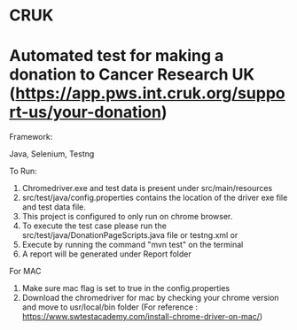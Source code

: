 # CRUK
# Automated test for making a donation to Cancer Research UK (https://app.pws.int.cruk.org/support-us/your-donation)
Framework:

Java, Selenium, Testng

To Run:
1. Chromedriver.exe and test data is present under src/main/resources
2. src/test/java/config.properties contains the location of the driver exe file and test data file.
3. This project is configured to only run on chrome browser.
4. To execute the test case please run the src/test/java/DonationPageScripts.java file or testng.xml or
5. Execute by running the command "mvn test" on the terminal
6. A report will be generated under Report folder

 For MAC
 1. Make sure mac flag is set to true in the config.properties
 2. Download the chromedriver for mac by checking your chrome version and move to usr/local/bin folder
(For reference : https://www.swtestacademy.com/install-chrome-driver-on-mac/)